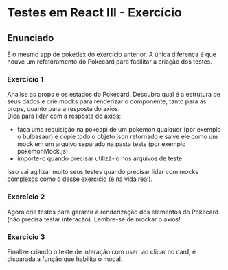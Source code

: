 # Testes em React III - Exercício

## Enunciado

É o mesmo app de pokedex do exercício anterior. A única diferença é que houve um refatoramento do Pokecard para facilitar a criação dos testes.

### Exercício 1

Analise as props e os estados do Pokecard. Descubra qual é a estrutura de seus dados e crie mocks para renderizar o componente, tanto para as props, quanto para a resposta do axios. <br>
Dica para lidar com a resposta do axios:
- faça uma requisição na pokeapi de um pokemon qualquer (por exemplo o bulbasaur) e copie todo o objeto json retornado e salve ele como um mock em um arquivo separado na pasta tests (por exemplo pokemonMock.js)
- importe-o quando precisar utilizá-lo nos arquivos de teste

Isso vai agilizar muito seus testes quando precisar lidar com mocks complexos como o desse exercício (e na vida real).

### Exercício 2

Agora crie testes para garantir a renderização dos elementos do Pokecard (não precisa testar interação). Lembre-se de mockar o axios!<br>

### Exercício 3

Finalize criando o teste de interação com user: ao clicar no card, é disparada a função que habilita o modal.
